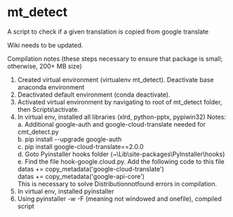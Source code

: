 # mt_detect
A script to check if a given translation is copied from google translate

Wiki needs to be updated.

Compilation notes (these steps necessary to ensure that package is small; otherwise, 200+ MB size)
1. Created virtual environment (virtualenv mt_detect). Deactivate base anaconda environment
2. Deactivated default environment (conda deactivate). 
3. Activated virtual environment by navigating to root of mt_detect folder, then Scripts\activate.
4. In virtual env, installed all libraries (xlrd, python-pptx, pypiwin32)
    Notes:  
    a. Additional google-auth and google-cloud-translate needed for cmt_detect.py  
    b. pip install --upgrade google-auth  
    c. pip install google-cloud-translate==2.0.0  
    d. Goto Pyinstaller hooks folder (~\Lib\site-packages\PyInstaller\hooks)  
    e. Find the file hook-google.cloud.py. Add the following code to this file  
            datas += copy_metadata('google-cloud-translate')  
            datas += copy_metadata('google-api-core')  
        This is necessary to solve Distributionnotfound errors in compilation.
5. In virtual env, installed pyinstaller
6. Using pyinstaller -w -F (meaning not windowed and onefile), compiled script
